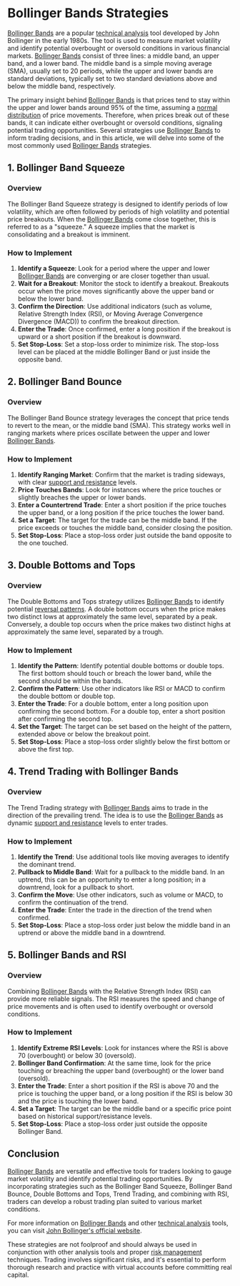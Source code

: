 # Bollinger Bands Strategies

[Bollinger Bands](../b/bollinger_bands.md) are a popular [technical analysis](../t/technical_analysis.md) tool developed by John Bollinger in the early 1980s. The tool is used to measure market volatility and identify potential overbought or oversold conditions in various financial markets. [Bollinger Bands](../b/bollinger_bands.md) consist of three lines: a middle band, an upper band, and a lower band. The middle band is a simple moving average (SMA), usually set to 20 periods, while the upper and lower bands are standard deviations, typically set to two standard deviations above and below the middle band, respectively.

The primary insight behind [Bollinger Bands](../b/bollinger_bands.md) is that prices tend to stay within the upper and lower bands around 95% of the time, assuming a [normal distribution](../n/normal_distribution_in_trading.md) of price movements. Therefore, when prices break out of these bands, it can indicate either overbought or oversold conditions, signaling potential trading opportunities. Several strategies use [Bollinger Bands](../b/bollinger_bands.md) to inform trading decisions, and in this article, we will delve into some of the most commonly used [Bollinger Bands](../b/bollinger_bands.md) strategies.

## 1. Bollinger Band Squeeze

### Overview

The Bollinger Band Squeeze strategy is designed to identify periods of low volatility, which are often followed by periods of high volatility and potential price breakouts. When the [Bollinger Bands](../b/bollinger_bands.md) come close together, this is referred to as a "squeeze." A squeeze implies that the market is consolidating and a breakout is imminent.

### How to Implement

1. **Identify a Squeeze**: Look for a period where the upper and lower [Bollinger Bands](../b/bollinger_bands.md) are converging or are closer together than usual.
2. **Wait for a Breakout**: Monitor the stock to identify a breakout. Breakouts occur when the price moves significantly above the upper band or below the lower band.
3. **Confirm the Direction**: Use additional indicators (such as volume, Relative Strength Index (RSI), or Moving Average Convergence Divergence (MACD)) to confirm the breakout direction.
4. **Enter the Trade**: Once confirmed, enter a long position if the breakout is upward or a short position if the breakout is downward.
5. **Set Stop-Loss**: Set a stop-loss order to minimize risk. The stop-loss level can be placed at the middle Bollinger Band or just inside the opposite band.

## 2. Bollinger Band Bounce

### Overview

The Bollinger Band Bounce strategy leverages the concept that price tends to revert to the mean, or the middle band (SMA). This strategy works well in ranging markets where prices oscillate between the upper and lower [Bollinger Bands](../b/bollinger_bands.md).

### How to Implement

1. **Identify Ranging Market**: Confirm that the market is trading sideways, with clear [support and resistance](../s/support_and_resistance.md) levels.
2. **Price Touches Bands**: Look for instances where the price touches or slightly breaches the upper or lower bands.
3. **Enter a Countertrend Trade**: Enter a short position if the price touches the upper band, or a long position if the price touches the lower band.
4. **Set a Target**: The target for the trade can be the middle band. If the price exceeds or touches the middle band, consider closing the position.
5. **Set Stop-Loss**: Place a stop-loss order just outside the band opposite to the one touched.

## 3. Double Bottoms and Tops

### Overview

The Double Bottoms and Tops strategy utilizes [Bollinger Bands](../b/bollinger_bands.md) to identify potential [reversal patterns](../r/reversal_patterns.md). A double bottom occurs when the price makes two distinct lows at approximately the same level, separated by a peak. Conversely, a double top occurs when the price makes two distinct highs at approximately the same level, separated by a trough.

### How to Implement

1. **Identify the Pattern**: Identify potential double bottoms or double tops. The first bottom should touch or breach the lower band, while the second should be within the bands.
2. **Confirm the Pattern**: Use other indicators like RSI or MACD to confirm the double bottom or double top.
3. **Enter the Trade**: For a double bottom, enter a long position upon confirming the second bottom. For a double top, enter a short position after confirming the second top.
4. **Set the Target**: The target can be set based on the height of the pattern, extended above or below the breakout point.
5. **Set Stop-Loss**: Place a stop-loss order slightly below the first bottom or above the first top.

## 4. Trend Trading with Bollinger Bands

### Overview

The Trend Trading strategy with [Bollinger Bands](../b/bollinger_bands.md) aims to trade in the direction of the prevailing trend. The idea is to use the [Bollinger Bands](../b/bollinger_bands.md) as dynamic [support and resistance](../s/support_and_resistance.md) levels to enter trades.

### How to Implement

1. **Identify the Trend**: Use additional tools like moving averages to identify the dominant trend.
2. **Pullback to Middle Band**: Wait for a pullback to the middle band. In an uptrend, this can be an opportunity to enter a long position; in a downtrend, look for a pullback to short.
3. **Confirm the Move**: Use other indicators, such as volume or MACD, to confirm the continuation of the trend.
4. **Enter the Trade**: Enter the trade in the direction of the trend when confirmed.
5. **Set Stop-Loss**: Place a stop-loss order just below the middle band in an uptrend or above the middle band in a downtrend.

## 5. Bollinger Bands and RSI

### Overview

Combining [Bollinger Bands](../b/bollinger_bands.md) with the Relative Strength Index (RSI) can provide more reliable signals. The RSI measures the speed and change of price movements and is often used to identify overbought or oversold conditions.

### How to Implement

1. **Identify Extreme RSI Levels**: Look for instances where the RSI is above 70 (overbought) or below 30 (oversold).
2. **Bollinger Band Confirmation**: At the same time, look for the price touching or breaching the upper band (overbought) or the lower band (oversold).
3. **Enter the Trade**: Enter a short position if the RSI is above 70 and the price is touching the upper band, or a long position if the RSI is below 30 and the price is touching the lower band.
4. **Set a Target**: The target can be the middle band or a specific price point based on historical support/resistance levels.
5. **Set Stop-Loss**: Place a stop-loss order just outside the opposite Bollinger Band.

## Conclusion

[Bollinger Bands](../b/bollinger_bands.md) are versatile and effective tools for traders looking to gauge market volatility and identify potential trading opportunities. By incorporating strategies such as the Bollinger Band Squeeze, Bollinger Band Bounce, Double Bottoms and Tops, Trend Trading, and combining with RSI, traders can develop a robust trading plan suited to various market conditions.

For more information on [Bollinger Bands](../b/bollinger_bands.md) and other [technical analysis](../t/technical_analysis.md) tools, you can visit [John Bollinger's official website](https://www.bollingerbands.com/).

These strategies are not foolproof and should always be used in conjunction with other analysis tools and proper [risk management](../r/risk_management.md) techniques. Trading involves significant risks, and it's essential to perform thorough research and practice with virtual accounts before committing real capital.
